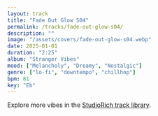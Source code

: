 ```yaml
---
layout: track
title: "Fade Out Glow S04"
permalink: /tracks/fade-out-glow-s04/
description: ""
image: "/assets/covers/fade-out-glow-s04.webp"
date: 2025-01-01
duration: "2:25"
album: "Stranger Vibes"
mood: ["Melancholy", "Dreamy", "Nostalgic"]
genre: ["lo-fi", "downtempo", "chillhop"]
bpm: 81
key: "Eb"
---
```


Explore more vibes in the [StudioRich track library](/tracks/).
